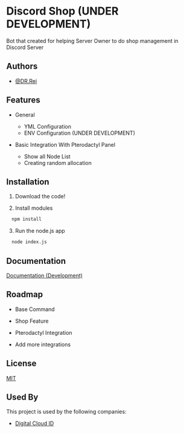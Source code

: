 # Discord Shop (UNDER DEVELOPMENT)

Bot that created for helping Server Owner to do shop management in Discord Server

## Authors

-   [@DR.Rei](https://github.com/Dr-Rei)

## Features

-   General

    -   YML Configuration
    -   ENV Configuration (UNDER DEVELOPMENT)

-   Basic Integration With Pterodactyl Panel

    -   Show all Node List
    -   Creating random allocation

## Installation

1. Download the code!

2. Install modules

```bash
  npm install

```

3. Run the node.js app

```bash
  node index.js

```

## Documentation

[Documentation (Development)](https://github.com/Dr-Rei/Discord-Shop/wiki)

## Roadmap

-   Base Command

-   Shop Feature

-   Pterodactyl Integration

-   Add more integrations

## License

[MIT](https://github.com/Dr-Rei/Discord-Shop/blob/main/LICENSE)

## Used By

This project is used by the following companies:

-   [Digital Cloud ID](https://digital-cloud.tech)
